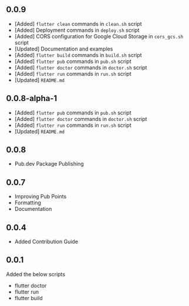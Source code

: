 ## 0.0.9

- [Added] `flutter clean` commands in `clean.sh` script
- [Added] Deployment commands in `deploy.sh` script
- [Added] CORS configuration for Google Cloud Storage in `cors_gcs.sh` script
- [Updated] Documentation and examples
- [Added] `flutter build` commands in `build.sh` script
- [Added] `flutter pub` commands in `pub.sh` script
- [Added] `flutter doctor` commands in `doctor.sh` script
- [Added] `flutter run` commands in `run.sh` script
- [Updated] `README.md`

## 0.0.8-alpha-1
- [Added] `flutter pub` commands in `pub.sh` script
- [Added] `flutter doctor` commands in `doctor.sh` script
- [Added] `flutter run` commands in `run.sh` script
- [Updated] `README.md`

## 0.0.8
- Pub.dev Package Publishing

## 0.0.7
- Improving Pub Points
- Formatting
- Documentation

## 0.0.4
- Added Contribution Guide

## 0.0.1
Added the below scripts
- flutter doctor
- flutter run
- flutter build
